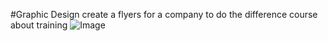 #Graphic Design
create a flyers for a company to do the difference course about training
![Image](https://github.com/user-attachments/assets/7bd1af1e-7836-4391-864e-cd3541de64d0)
